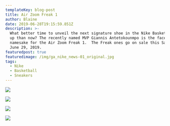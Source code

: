 ```yaml
---
templateKey: blog-post
title: Air Zoom Freak 1
author: Blaine
date: 2019-06-28T19:15:59.851Z
description: >-
  What better time to unveil the next signature shoe in the Nike Basketball line
  up than now? The recently named MVP Giannis Antetokounmpo is the face and
  namesake for the Air Zoom Freak 1.  The Freak ones go on sale this Saturday
  June 29, 2019.
featuredpost: true
featuredimage: /img/ga_nike_news-01_original.jpg
tags:
  - Nike
  - Basketball
  - Sneakers
---
```

![](/img/fa19_bb_giannis_hero_1290-1_hd_1600.jpg)

![](/img/fa19_bb_gianniszf1_bq5422-800_lateral_fs_original.jpg)

![](/img/fa19_bb_gianniszf1_bq5422-100_lateral_tilt_fs_original.jpg)

![](/img/fa19_bb_gianniszf1_bq5422-001_lateral_fs_original.jpg)
